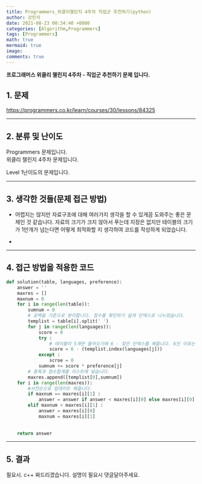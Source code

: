 ```yaml
---
title: Programmers_위클리챌린지 4주차 직업군 추천하기(python)
author: 강민석
date: 2021-08-23 00:34:40 +0800
categories: [Algorithm,Programmers]
tags: [Programmers]
math: true
mermaid: true
image: 
comments: true
---
```


**프로그래머스 위클리 챌린지 4주차 - 직업군 추천하기 문제 입니다.**

## 1. 문제
<https://programmers.co.kr/learn/courses/30/lessons/84325>






-----  

## 2. 분류 및 난이도

Programmers 문제입니다.  
위클리 챌린지 4주차 문제입니다.

Level 1난이도의 문제입니다. 


-----  

## 3. 생각한 것들(문제 접근 방법)

- 어렵지는 않지만 자료구조에 대해 여러가지 생각을 할 수 있게끔 도와주는 좋은 문제인 것 같습니다. 자료의 크기가 크지 않아서 푸는데 지장은 없지만 테이블의 크기가 1만개가 넘는다면 어떻게 최적화할 지 생각하여 코드를 작성하게 되었습니다. 

- 


-----  

## 4. 접근 방법을 적용한 코드

```python
def solution(table, languages, preference):
    answer = ''
    maxres = []
    maxnum = 0
    for i in range(len(table)):
        sumnum = 0
        # 공백을 기준으로 분리합니다. 점수를 확인하기 쉽게 인덱스로 나누었습니다.
        templist = table[i].split(' ')
        for j in range(len(languages)):
            score = 0
            try : 
                # 테이블이 5개만 들어오기에 6 - 찾은 인덱스를 해줍니다. 6인 이유는 처음에 SI, GAME 등 종목이 들어오기 때문입니다.
                score = 6 - (templist.index(languages[j]))
            except : 
                scroe = 0
            sumnum += score * preference[j]
        # 종목과 점수합계를 리스트에 넣습니다.
        maxres.append([templist[0],sumnum])       
    for i in range(len(maxres)):
        #사전순으로 업데이트 해줍니다.
        if maxnum == maxres[i][1] :
            answer = answer if answer < maxres[i][0] else maxres[i][0]
        elif maxnum < maxres[i][1] :
            answer = maxres[i][0]
            maxnum = maxres[i][1]
        
            
    return answer
```


-----



## 5. 결과

필요시. c++ 짜드리겠습니다. 설명이 필요시 댓글달아주세요.















 
